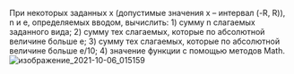 При некоторых заданных x (допустимые значения x – интервал (-R, R)), n и e, определяемых вводом, вычислить:
	1) сумму n слагаемых заданного вида;
	2) сумму тех слагаемых, которые по абсолютной величине больше e;
	3) сумму тех слагаемых, которые по абсолютной величине больше e/10;
	4) значение функции с помощью методов Math.
	![изображение_2021-10-06_015159](https://user-images.githubusercontent.com/90501362/136113508-78d7e4fe-f08b-4606-92a1-923be9f4f399.png)
